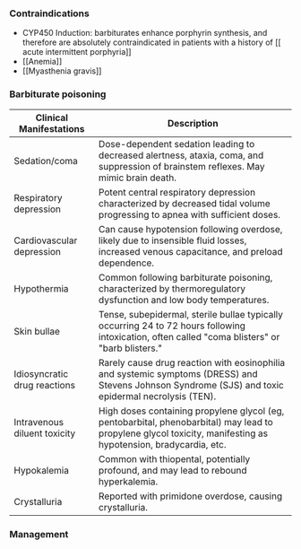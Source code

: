 ### Contraindications
- CYP450 Induction: barbiturates enhance porphyrin synthesis, and therefore are absolutely contraindicated in patients with a history of [[ acute intermittent porphyria]]
- [[Anemia]]
- [[Myasthenia gravis]] 

### Barbiturate poisoning
| **Clinical Manifestations**  | **Description**                                                                                                                                                |
| ---------------------------- | -------------------------------------------------------------------------------------------------------------------------------------------------------------- |
| Sedation/coma                | Dose-dependent sedation leading to decreased alertness, ataxia, coma, and suppression of brainstem reflexes. May mimic brain death.                            |
| Respiratory depression       | Potent central respiratory depression characterized by decreased tidal volume progressing to apnea with sufficient doses.                                      |
| Cardiovascular depression    | Can cause hypotension following overdose, likely due to insensible fluid losses, increased venous capacitance, and preload dependence.                         |
| Hypothermia                  | Common following barbiturate poisoning, characterized by thermoregulatory dysfunction and low body temperatures.                                               |
| Skin bullae                  | Tense, subepidermal, sterile bullae typically occurring 24 to 72 hours following intoxication, often called "coma blisters" or "barb blisters."                |
| Idiosyncratic drug reactions | Rarely cause drug reaction with eosinophilia and systemic symptoms (DRESS) and Stevens Johnson Syndrome (SJS) and toxic epidermal necrolysis (TEN).            |
| Intravenous diluent toxicity | High doses containing propylene glycol (eg, pentobarbital, phenobarbital) may lead to propylene glycol toxicity, manifesting as hypotension, bradycardia, etc. |
| Hypokalemia                  | Common with thiopental, potentially profound, and may lead to rebound hyperkalemia.                                                                            |
| Crystalluria                 | Reported with primidone overdose, causing crystalluria.                                                                                                        |
### Management
